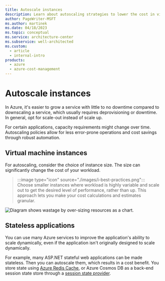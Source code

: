 ```yaml
---
title: Autoscale instances
description: Learn about autoscaling strategies to lower the cost in virtual machine instances or stateless applications in Azure.
author: PageWriter-MSFT
ms.author: martinek
ms.date: 04/18/2023
ms.topic: conceptual
ms.service: architecture-center
ms.subservice: well-architected
ms.custom:
  - article
  - internal-intro
products:
  - azure
  - azure-cost-management
---
```


# Autoscale instances

In Azure, it's easier to grow a service with little to no downtime compared to downscaling a service, which usually requires deprovisioning or downtime. In general, opt for scale-out instead of scale up.

For certain applications, capacity requirements might change over time. Autoscaling policies allow for less error-prone operations and cost savings through robust automation.

## Virtual machine instances

For autoscaling, consider the choice of instance size. The size can significantly change the cost of your workload.

> :::image type="icon" source="./images/i-best-practices.png"::: Choose smaller instances where workload is highly variable and scale out to get the desired level of performance, rather than up. This approach lets you make your cost calculations and estimates granular.

![Diagram shows wastage by over-sizing resources as a chart.](../_images/over-sizing.png)

## Stateless applications

You can use many Azure services to improve the application's ability to scale dynamically, even if the application isn't originally designed to scale dynamically.

For example, many ASP.NET stateful web applications can be made stateless. Then you can autoscale them, which results in a cost benefit. You store state using [Azure Redis Cache](/azure/azure-cache-for-redis/cache-aspnet-session-state-provider), or Azure Cosmos DB as a back-end session state store through a [session state provider](https://github.com/aspnet/AspNetSessionState).
